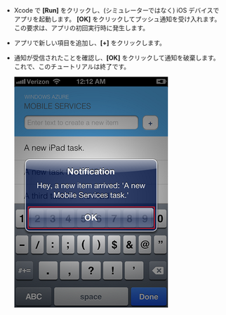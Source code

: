 * Xcode で **[Run]** をクリックし、(シミュレーターではなく) iOS デバイスでアプリを起動します。 **[OK]** をクリックしてプッシュ通知を受け入れます。この要求は、アプリの初回実行時に発生します。

* アプリで新しい項目を追加し、**[+]** をクリックします。

* 通知が受信されたことを確認し、**[OK]** をクリックして通知を破棄します。 これで、このチュートリアルは終了です。

    ![](../articles/media/mobile-services-ios-get-started-push/mobile-quickstart-push3-ios.png)





